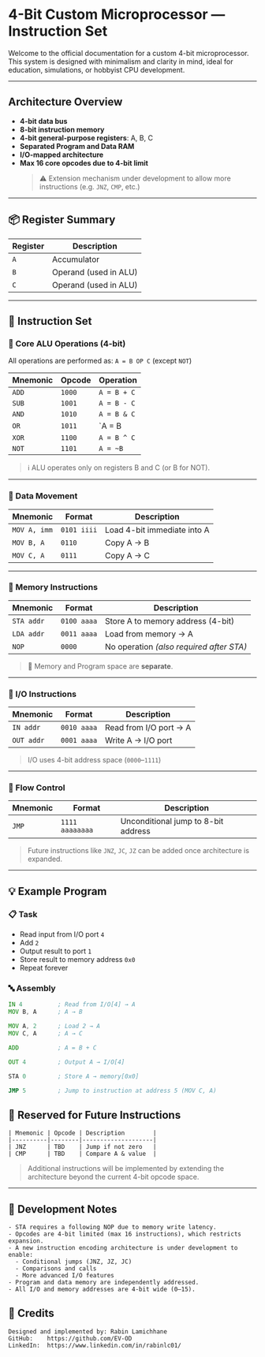 # 4-Bit Custom Microprocessor — Instruction Set

Welcome to the official documentation for a custom 4-bit microprocessor. This system is designed with minimalism and clarity in mind, ideal for education, simulations, or hobbyist CPU development.

---

## Architecture Overview

- **4-bit data bus**
- **8-bit instruction memory**
- **4-bit general-purpose registers**: A, B, C
- **Separated Program and Data RAM**
- **I/O-mapped architecture**
- **Max 16 core opcodes due to 4-bit limit**  
  > ⚠️ Extension mechanism under development to allow more instructions (e.g. `JNZ`, `CMP`, etc.)

---

## 📦 Register Summary

| Register | Description         |
|----------|---------------------|
| `A`      | Accumulator         |
| `B`      | Operand (used in ALU) |
| `C`      | Operand (used in ALU) |

---

## 📘 Instruction Set

### 🔹 Core ALU Operations (4-bit)

All operations are performed as: `A = B OP C` (except `NOT`)

| Mnemonic | Opcode | Operation        |
|----------|--------|------------------|
| `ADD`    | `1000` | `A = B + C`      |
| `SUB`    | `1001` | `A = B - C`      |
| `AND`    | `1010` | `A = B & C`      |
| `OR`     | `1011` | `A = B | C`      |
| `XOR`    | `1100` | `A = B ^ C`      |
| `NOT`    | `1101` | `A = ~B`         |

> ℹ️ ALU operates only on registers B and C (or B for NOT).

---

### 🔹 Data Movement

| Mnemonic    | Format         | Description                  |
|-------------|----------------|------------------------------|
| `MOV A, imm`| `0101 iiii`    | Load 4-bit immediate into A  |
| `MOV B, A`  | `0110`         | Copy A → B                   |
| `MOV C, A`  | `0111`         | Copy A → C                   |

---

### 🔹 Memory Instructions

| Mnemonic | Format         | Description                          |
|----------|----------------|--------------------------------------|
| `STA addr`| `0100 aaaa`   | Store A to memory address (4-bit)    |
| `LDA addr`| `0011 aaaa`   | Load from memory → A                 |
| `NOP`     | `0000`        | No operation *(also required after STA)* |

> 🧠 Memory and Program space are **separate**.

---

### 🔹 I/O Instructions

| Mnemonic | Format         | Description                     |
|----------|----------------|---------------------------------|
| `IN addr`| `0010 aaaa`    | Read from I/O port → A          |
| `OUT addr`| `0001 aaaa`   | Write A → I/O port              |

> I/O uses 4-bit address space (`0000`–`1111`)

---

### 🔹 Flow Control

| Mnemonic | Format             | Description                  |
|----------|--------------------|------------------------------|
| `JMP`    | `1111 aaaaaaaa`    | Unconditional jump to 8-bit address |

> Future instructions like `JNZ`, `JC`, `JZ` can be added once architecture is expanded.

---

## 💡 Example Program

### 📋 Task

- Read input from I/O port `4`
- Add `2`
- Output result to port `1`
- Store result to memory address `0x0`
- Repeat forever

### 🔤 Assembly

```asm
IN 4          ; Read from I/O[4] → A
MOV B, A      ; A → B

MOV A, 2      ; Load 2 → A
MOV C, A      ; A → C

ADD           ; A = B + C

OUT 4         ; Output A → I/O[4]

STA 0         ; Store A → memory[0x0]

JMP 5         ; Jump to instruction at address 5 (MOV C, A)
```

## 🔧 Reserved for Future Instructions

```
| Mnemonic | Opcode | Description        |
|----------|--------|--------------------|
| JNZ      | TBD    | Jump if not zero   |
| CMP      | TBD    | Compare A & value  |
```

> Additional instructions will be implemented by extending the architecture beyond the current 4-bit opcode space.
---

## 🧪 Development Notes

```
- STA requires a following NOP due to memory write latency.
- Opcodes are 4-bit limited (max 16 instructions), which restricts expansion.
- A new instruction encoding architecture is under development to enable:
  - Conditional jumps (JNZ, JZ, JC)
  - Comparisons and calls
  - More advanced I/O features
- Program and data memory are independently addressed.
- All I/O and memory addresses are 4-bit wide (0–15).
```

## 🧠 Credits

```
Designed and implemented by: Rabin Lamichhane
GitHub:    https://github.com/EV-OD
LinkedIn:  https://www.linkedin.com/in/rabinlc01/
```
